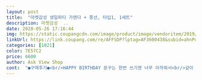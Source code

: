 ```yaml
---
layout: post 
title:  "마켓감성 생일파티 가랜다 + 풍선, 타입1, 1세트" 
description: 마켓감성  ..
date: 2020-05-26 17:16:44 
img: https://static.coupangcdn.com/image/product/image/vendoritem/2019/06/20/4126754671/4d30750c-f12f-41b9-bcff-4d3ee831e1e4.jpg 
linkUrl: https://link.coupang.com/re/AFFSDP?lptag=AF3600438&subid=ahnPublicAsk&pageKey=158069354&itemId=454829393&vendorItemId=4126754671&traceid=V0-113-329f64f929e4e713 
categories: [1021] 
color: 7E57C2 
price: 6600 
author: Ask View Shop 
cont:  "●구매후기●<br/>HAPPY BIRTHDAY 문구는 한번 쓰기엔 너무 아까워서<br/>같이 오는 검정색 끈이 조금 더 여유있게 온다면 다양한 방법을 구사해볼텐데 딱 사용할 만큼의 딱 맞는 길이로 제한적으로 오니까 더 아이디어를 내볼수가 없더라구요<br/>검정색 종이에 금박글씨<br/> -종이가 튼튼하고 크고 좋습니다.<br/><br/>고민끝에 결정했어요,<br/>고이고이 접어뒀다가 둘째생일때 또써야겠어요<br/>금박이 퍼져있고 나머지 3개는 그냥 아래쪽에 가라앉어 있어요,<br/>꾸며놓기에 따라서 다르겠지만 전 잘 사용했습니다.<br/><br/>끈만  더구입해서 달면 더예쁠텐데.<br/><br/>끈이 너무짧아서.<br/>.<br/>아쉬워요.<br/><br/>눈에 확띄는 색상.<br/><br/>다른곳에서 풍선만 배달시켜온 풍선속 금박은 정전기가 어찌나 잘일어나는지.<br/>.<br/>예쁘게 잘되었어요.<br/><br/>담에 딸아이들 행사에 더 써보려구요^^<br/>따로시킨풍선이 두께도 더 두꺼워요.<br/><br/>로즈골드 완전예뻐요.<br/><br/>많은 분들이 풍선이 시간지나니 불투명해서 안이쁘다 라고 하셔서 그게 제일 신경쓰였거든요.<br/> 그래서 파티 직전에 급하게 불어서 붙였는데 첨부한 풍선 사진이 하루 지난거거든요.<br/> 사실 10일 지난 지금도 그대로 있는데 바람이 약간 빠진 정도예요.<br/> 후기 찾아보시면 입으로 불어서 그런거같다 하는데 제 생각에도 그런거같아요.<br/> 저는 집에 있는 공기주입기로 좀 크게 불어서 진짜 꽈악 묶었거든요.<br/> 그렇게 하면 충분히 예쁘게 꾸밀수있어요.<br/><br/>바람빠지고있는건 제가 불고 잘못묶어서 그런거겠죠ㅎㅎ<br/>바람하나 빠지고 나머지는 끄떡도안하고 잘붙어있네요.<br/><br/>벽지위에는 붙어있다가 5분이면 떨어져서ㅜㅜ<br/>사진 찍었을 때 구성이 가득차 보이고 색이 흰색에 금색 포인트라  밝아서 그런지 별거 안했는데도 반짝 반짝한 느낌이 있어요.<br/><br/>상품 가격도 저렴한데다가 믿고 배송시키는 쿠팡이니 부담없이 생일 전날 골랐고 쿠팡와우로 7시에 일어나보니 도착해있더라구요.<br/> 사실 후기가 좋았다/별로였었다 반반이라 크게 기대안했는데... <br/><br/>성인손보다 큰 사이즈,<br/>세트로 온 흰색풍선은 아무리 정전기 일으켜도 안에금박이 풍선에 붙어있지않고 그냥 바닥에 다 쏠리는데.<br/><br/>신랑생일을 기념하고자 파티용품을 엄청 눈팅눈팅하다가<br/>실크벽지 위에 아무리 테이프 붙여도 안붙어서 결국 유리에 했어요.<br/><br/>아이 생일인데 이번 생일은 그냥 초만 켜고 넘어가려다가 아쉬워서 간단하게라도 해주자 하고 쿠팡으로 급하게 구입했어요.<br/><br/>어떤분 후기보면 정전기를 이용하면 퍼진다고도 하던데<br/>일자로 쭉 걸어볼까 생각했는데 처음계획과 다르게<br/>일주일 뒤입니다.<br/><br/>저도 그냥 두줄로 잘라서 블라인드에 걸어서 사용했어요.<br/><br/>전 너무 너무 만족했네요.<br/> 100일/돌 아니고 그냥 보통 생일이라면 이 정도면 충분한 구성인듯 싶어요.<br/><br/>조명켜니까 예쁘네요<br/>쿠팡 후기 잘 안 남기는데 너무 만족해서 후기 남겨봅니다♡<br/>풍선 안쪽에 들어있는 반짝이가 암만 흔들고 비벼봐도 금방 떨어져서 그냥 밑퉁이에 뭉쳐있어요<br/>풍선은 그냥 일회성이라지만 비추.<br/><br/>풍선은 기대했던 것보다 요긴하지 않아요.<br/><br/>한가지 아니구 두가지 섞어서 연출해봤어요.<br/><br/>한가지 아쉬운 점은 글자판 줄에 끼우는 부분 동그랗게 펀칭 되있는걸 일일히 떼야하는데 펀칭 제대로 안된 부분이 있어 급히 떼다가 찢어졌어요ㅠㅠ 아침에 급히 하려니까 좀 번거로웠는데 펀칭이 좀 더 확실히 되있던지 미리 그 정도는 작업되있으면 좋을것 같네요.<br/><br/>함께 시킨 타 매장에서의 색 풍선이 없었다면 튀지 많았을 것 같단 생각이 큽니다, 제가 찍은 사진을 참고하면 아시겠지만 투명 풍선이라고 생각하셔도 될듯해요.<br/> 4개 풍선 중 딱 1개의 풍선에만<br/>흰벽면 한쪽에 고이 잘 걸어놨어요<br/>" 
---
```

